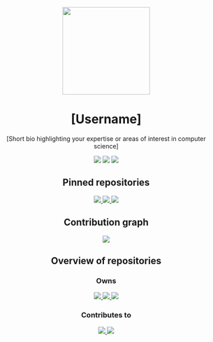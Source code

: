 <!-- Header section -->
<p align="center">
  <img src="https://github.com/george.png" width="200" height="200" />
</p>

<h1 align="center">[Username]</h1>

<p align="center">
  [Short bio highlighting your expertise or areas of interest in computer science]
</p>

<!-- Information section -->
<p align="center">
  <img src="https://img.shields.io/badge/Location-[Location]-brightgreen" />
  <img src="https://img.shields.io/badge/Email-[Email address]-blue" />
  <img src="https://img.shields.io/badge/Website-[Personal website]-orange" />
</p>

<!-- Pinned repositories section -->
<h2 align="center">Pinned repositories</h2>

<p align="center">
  <a href="https://github.com/[username]/[repository-1]">
    <img src="https://github-readme-stats.vercel.app/api/pin/?username=[username]&repo=[repository-1]&show_owner=true" />
  </a>
  <a href="https://github.com/[username]/[repository-2]">
    <img src="https://github-readme-stats.vercel.app/api/pin/?username=[username]&repo=[repository-2]&show_owner=true" />
  </a>
  <a href="https://github.com/[username]/[repository-3]">
    <img src="https://github-readme-stats.vercel.app/api/pin/?username=[username]&repo=[repository-3]&show_owner=true" />
  </a>
</p>

<!-- Contribution graph section -->
<h2 align="center">Contribution graph</h2>

<p align="center">
  <img src="https://activity-graph.herokuapp.com/graph?username=[username]&bg_color=ffffff&color=5BCDEC&line=5BCDEC&point=5BCDEC&hide_border=true" />
</p>

<!-- Overview of repositories section -->
<h2 align="center">Overview of repositories</h2>

<h3 align="center">Owns</h3>

<p align="center">
  <a href="https://github.com/[username]/[repository-1]">
    <img src="https://github-readme-stats.vercel.app/api/pin/?username=[username]&repo=[repository-1]&show_owner=true" />
  </a>
  <a href="https://github.com/[username]/[repository-2]">
    <img src="https://github-readme-stats.vercel.app/api/pin/?username=[username]&repo=[repository-2]&show_owner=true" />
  </a>
  <a href="https://github.com/[username]/[repository-3]">
    <img src="https://github-readme-stats.vercel.app/api/pin/?username=[username]&repo=[repository-3]&show_owner=true" />
  </a>
</p>

<h3 align="center">Contributes to</h3>

<p align="center">
  <a href="https://github.com/[contributor-1]/[repository-1]">
    <img src="https://github-readme-stats.vercel.app/api/pin/?username=[contributor-1]&repo=[repository-1]&show_owner=true" />
  </a>
  <a href="https://github.com/[contributor-2]/[repository-2]">
    <img src="https://github-readme-stats.vercel.app/api/pin/?username=[contributor-2]&repo=[repository-2]&show_owner=true"

